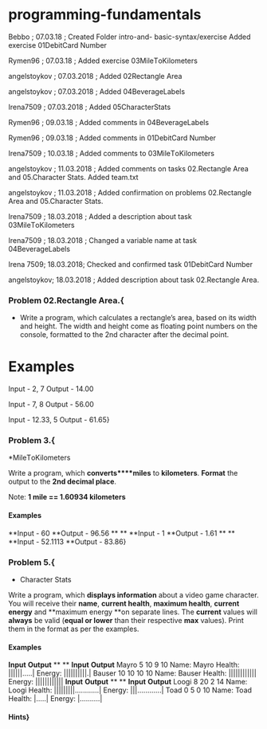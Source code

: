 # programming-fundamentals
Bebbo ; 07.03.18 ; 
Created Folder intro-and- basic-syntax/exercise
Added exercise 01DebitCard Number


Rymen96 ; 07.03.18 ;
Added exercise 03MileТoKilometers

angelstoykov ; 07.03.2018 ;
Added 02Rectangle Area

angelstoykov ; 07.03.2018 ;
Added 04BeverageLabels

Irena7509 ; 07.03.2018 ;
Added 05CharacterStats

Rymen96 ; 09.03.18 ;
Added comments in 04BeverageLabels

Rymen96 ; 09.03.18 ;
Added comments in 01DebitCard Number

Irena7509 ;  10.03.18 ;
Added comments to 03MileТoKilometers

angelstoykov ; 11.03.2018 ;
Added comments on tasks 02.Rectangle Area and 05.Character Stats.
Added team.txt

angelstoykov ; 11.03.2018 ;
Added confirmation on problems 02.Rectangle Area and 05.Character Stats.

Irena7509 ; 18.03.2018 ;
Added a description about task 03MileТoKilometers

Irena7509 ; 18.03.2018 ;
Changed a variable name at task 04BeverageLabels

Irena 7509; 18.03.2018;
Checked and confirmed task 01DebitCard Number

angelstoykov; 18.03.2018 ;
Added description about task 02.Rectangle Area.



### Problem 02.Rectangle Area.{
* Write a program, which calculates a rectangle’s area, based on its width and height. 
The width and height come as floating point numbers on the console, 
formatted to the 2nd character after the decimal point.
# Examples
Input - 2, 7
Output - 14.00

Input - 7, 8
Output - 56.00

Input - 12.33, 5
Output - 61.65}


### Problem 3.{
*MileТoKilometers


Write a program, which **converts****miles** to **kilometers**. **Format** the output to the **2nd
decimal place**.

Note: **1
mile == 1.60934 kilometers**

#### Examples
**Input - 60
**Output - 96.56
** **
**Input - 1
**Output - 1.61
** **
**Input - 52.1113
**Output - 83.86}


### Problem 5.{ 
* Character Stats

Write a program, which **displays information** about a video game character. You will receive
their **name**, **current health**, **maximum
health**, **current energy** and **maximum energy **on separate lines. The **current** values will **always** be valid (**equal or lower** than their respective **max** values). Print them in the format as per the examples.

#### Examples
**Input**
**Output**
** **
**Input**
**Output**
Mayro
5
10
9
10
Name: Mayro
Health: ||||||.....|
Energy: ||||||||||.|
Bauser
10
10
10
10
Name: Bauser
Health: ||||||||||||
Energy: ||||||||||||
**Input**
**Output**
** **
**Input**
**Output**
Loogi
8
20
2
14
Name: Loogi
Health: |||||||||............|
Energy: |||............|
Toad
0
5
0
10
Name: Toad
Health: |.....|
Energy: |..........|
#### Hints}



